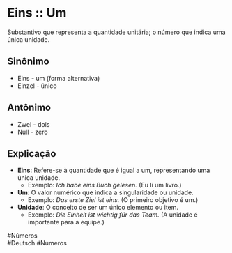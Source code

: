 # Eins :: Um
Substantivo que representa a quantidade unitária; o número que indica uma única unidade.

## Sinônimo
- Eins - um (forma alternativa)  
- Einzel - único  

## Antônimo
- Zwei - dois  
- Null - zero  

## Explicação
- **Eins**: Refere-se à quantidade que é igual a um, representando uma única unidade.
  - Exemplo: *Ich habe eins Buch gelesen.* (Eu li um livro.)
- **Um**: O valor numérico que indica a singularidade ou unidade.
  - Exemplo: *Das erste Ziel ist eins.* (O primeiro objetivo é um.)
- **Unidade**: O conceito de ser um único elemento ou item.
  - Exemplo: *Die Einheit ist wichtig für das Team.* (A unidade é importante para a equipe.)

#Números  
#Deutsch
#Numeros
